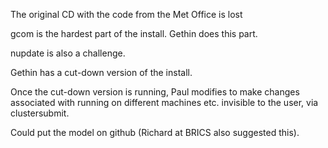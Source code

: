 The original CD with the code from the Met Office is lost

gcom is the hardest part of the install.  Gethin does this part.

nupdate is also a challenge.

Gethin has a cut-down version of the install.

Once the cut-down version is running, Paul modifies to make changes associated with running on different machines etc. invisible to the user, via clustersubmit.

Could put the model on github (Richard at BRICS also suggested this).


